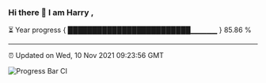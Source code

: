### Hi there 👋 I am Harry , 

⏳ Year progress { █████████████████████████▁▁▁▁▁ } 85.86 %

---

⏰ Updated on Wed, 10 Nov 2021 09:23:56 GMT

![Progress Bar CI](https://github.com/duykhang68/duykhang68/workflows/Progress%20Bar%20CI/badge.svg)
